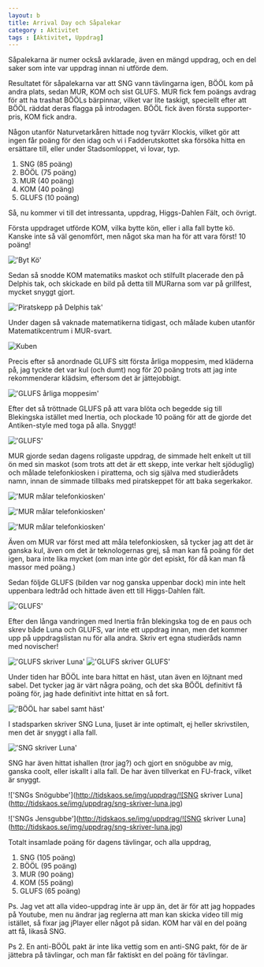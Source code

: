 ```yaml
---
layout: b
title: Arrival Day och Såpalekar
category : Aktivitet
tags : [Aktivitet, Uppdrag]
---
```


Såpalekarna är numer också avklarade, även en mängd uppdrag, och en del saker som inte var uppdrag innan ni utförde dem.

Resultatet för såpalekarna var att SNG vann tävlingarna igen, BÖÖL kom på andra plats, sedan MUR, KOM och sist GLUFS. MUR fick fem poängs avdrag för att ha trashat BÖÖLs bärpinnar, vilket var lite taskigt, speciellt efter att BÖÖL räddat deras flagga på introdagen. BÖÖL fick även första supporter-pris, KOM fick andra.

Någon utanför Naturvetarkåren hittade nog tyvärr Klockis, vilket gör att ingen får poäng för den idag och vi i Fadderutskottet ska försöka hitta en ersättare till, eller under Stadsomloppet, vi lovar, typ.

 1. SNG (85 poäng)
 2. BÖÖL (75 poäng)
 3. MUR (40 poäng)
 4. KOM (40 poäng)
 5. GLUFS (10 poäng)

Så, nu kommer vi till det intressanta, uppdrag, Higgs-Dahlen Fält, och övrigt.

Första uppdraget utförde KOM, vilka bytte kön, eller i alla fall bytte kö. Kanske inte så väl genomfört, men något ska man ha för att vara först! 10 poäng!

!['Byt Kö'](http://tidskaos.se/img/uppdrag/byt-kon.jpg)

Sedan så snodde KOM matematiks maskot och stilfullt placerade den på Delphis tak, och skickade en bild på detta till MURarna som var på grillfest, mycket snyggt gjort.

!['Piratskepp på Delphis tak'](http://tidskaos.se/img/maskot/murs-stulen-av-kom.jpg)

Under dagen så vaknade matematikerna tidigast, och målade kuben utanför Matematikcentrum i MUR-svart.

![Kuben](http://tidskaos.se/img/uppdrag/kuben.jpg)

Precis efter så anordnade GLUFS sitt första årliga moppesim, med kläderna på, jag tyckte det var kul (och dumt) nog för 20 poäng trots att jag inte rekommenderar klädsim, eftersom det är jättejobbigt.

!['GLUFS årliga moppesim'](http://tidskaos.se/img/uppdrag/moppesim.jpg)

Efter det så tröttnade GLUFS på att vara blöta och begedde sig till Blekingska istället med Inertia, och plockade 10 poäng för att de gjorde det Antiken-style med toga på alla. Snyggt!

!['GLUFS'](http://tidskaos.se/img/hdf-done/blekingska-glufs.jpg)

MUR gjorde sedan dagens roligaste uppdrag, de simmade helt enkelt ut till ön med sin maskot (som trots att det är ett skepp, inte verkar helt sjöduglig) och målade telefonkiosken i pirattema, och sig själva med studierådets namn, innan de simmade tillbaks med piratskeppet för att baka segerkakor.

!['MUR målar telefonkiosken'](http://tidskaos.se/img/uppdrag/mur-pa-on-3.jpg)

!['MUR målar telefonkiosken'](http://tidskaos.se/img/uppdrag/mur-pa-on-2.jpg)

!['MUR målar telefonkiosken'](http://tidskaos.se/img/uppdrag/mur-pa-on-1.jpg)

Även om MUR var först med att måla telefonkiosken, så tycker jag att det är ganska kul, även om det är teknologernas grej, så man kan få poäng för det igen, bara inte lika mycket (om man inte gör det episkt, för då kan man få massor med poäng.)

Sedan följde GLUFS (bilden var nog ganska uppenbar dock) min inte helt uppenbara ledtråd och hittade även ett till Higgs-Dahlen fält.

!['GLUFS'](http://tidskaos.se/img/hdf-done/lisp-glufs.jpg)

Efter den långa vandringen med Inertia från blekingska tog de en paus och skrev både Luna och GLUFS, var inte ett uppdrag innan, men det kommer upp på uppdragslistan nu för alla andra. Skriv ert egna studieråds namn med novischer!

!['GLUFS skriver Luna'](http://tidskaos.se/img/uppdrag/glufs-skriver-luna.jpg)
!['GLUFS skriver GLUFS'](http://tidskaos.se/img/uppdrag/glufs-skriver-glufs.jpg)

Under tiden har BÖÖL inte bara hittat en häst, utan även en löjtnant med sabel. Det tycker jag är värt några poäng, och det ska BÖÖL definitivt få poäng för, jag hade definitivt inte hittat en så fort.

!['BÖÖL har sabel samt häst'](http://tidskaos.se/img/uppdrag/bool-med-sabel-och-hest.jpg)

I stadsparken skriver SNG Luna, ljuset är inte optimalt, ej heller skrivstilen, men det är snyggt i alla fall.

!['SNG skriver Luna'](http://tidskaos.se/img/uppdrag/sng-skriver-luna.jpg)

SNG har även hittat ishallen (tror jag?) och gjort en snögubbe av mig, ganska coolt, eller iskallt i alla fall. De har även tillverkat en FU-frack, vilket är snyggt.

!['SNGs Snögubbe'](http://tidskaos.se/img/uppdrag/![SNG skriver Luna](http://tidskaos.se/img/uppdrag/sng-skriver-luna.jpg)

!['SNGs Jensgubbe'](http://tidskaos.se/img/uppdrag/![SNG skriver Luna](http://tidskaos.se/img/uppdrag/sng-skriver-luna.jpg)

Totalt insamlade poäng för dagens tävlingar, och alla uppdrag,

 1. SNG (105 poäng)
 2. BÖÖL (95 poäng)
 3. MUR (90 poäng)
 4. KOM (55 poäng)
 5. GLUFS (65 poäng)

Ps. Jag vet att alla video-uppdrag inte är upp än, det är för att jag hoppades på Youtube, men nu ändrar jag reglerna att man kan skicka video till mig istället, så fixar jag jPlayer eller något på sidan. KOM har väl en del poäng att få, likaså SNG.

Ps 2. En anti-BÖÖL pakt är inte lika vettig som en anti-SNG pakt, för de är jättebra på tävlingar, och man får faktiskt en del poäng för tävlingar.